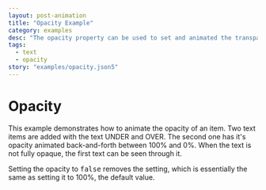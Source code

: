 ```yaml
---
layout: post-animation
title: "Opacity Example"
category: examples
desc: "The opacity property can be used to set and animated the transparency of an item."
tags: 
  - text
  - opacity
story: "examples/opacity.json5"
---
```

# Opacity

This example demonstrates how to animate the opacity of an item. Two text items are added with the text UNDER and OVER. The second one has it's opacity animated back-and-forth between 100% and 0%.  When the text is not fully opaque, the first text can be seen through it.

Setting the opacity to <samp class="boolean">false</samp> removes the setting, which is essentially the same as setting it to 100%, the default value.